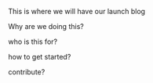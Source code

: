 This is where we will have our launch blog

Why are we doing this?

who is this for?

how to get started?

contribute?

